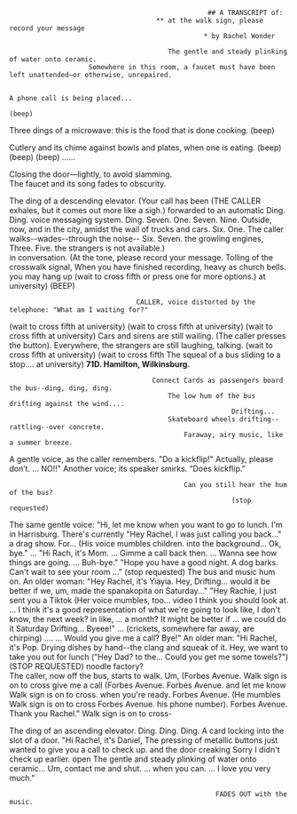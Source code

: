                                                       ## A TRANSCRIPT of: 
                                         ** at the walk sign, please record your message
													 * by Rachel Wonder

											The gentle and steady plinking of water onto ceramic. 
						Somewhere in this room, a faucet must have been left unattended—or otherwise, unrepaired. 

																								  A phone call is being placed... 
																												(beep)

Three dings of a microwave: this is the food that is done cooking. 
																												(beep)
				
Cutlery and its chime against bowls and plates, when one is eating. 
																												(beep)
																												(beep)
																												(beep)
																												......

Closing the door—lightly, to avoid slamming.   						
The faucet and its song fades to obscurity. 
 
The ding of a descending elevator. 						     											   (Your call has been 
(THE CALLER exhales, but it comes out more like a sigh.)		     								 forwarded to an automatic
Ding. Ding.			                  				      											   voice messaging system.
Ding. 									              												        Seven. One. Seven. 
																														 Nine.
Outside, now, and in the city, amidst the wail of trucks and cars. 													 Six. One.
The caller walks--wades--through the noise--																	   Six. Seven.
the growling engines, 																						      Three. Five. 
the strangers 																								is not available.)										
in conversation.																	 (At the tone, please record your message.
Tolling of the crosswalk signal, 															 When you have finished recording, 
heavy as church bells.										 												   you may hang up
(wait to cross fifth																			or press one for more options.)
at university)																							 				(BEEP)
																							 
									CALLER, voice distorted by the telephone: "What am I waiting for?"
											

(wait to cross fifth
at university)
(wait to cross fifth
at university)
(wait to cross fifth
at university)									Cars and sirens are still wailing.
	(The caller presses the button).		Everywhere, the strangers are still laughing, talking.
(wait to cross fifth
at university)
(wait to cross fifth						The squeal of a bus sliding to a stop....
at university)								**71D. Hamilton, Wilkinsburg.**

										Connect Cards as passengers board the bus--ding, ding, ding.
											The low hum of the bus drifting against the wind....
															Drifting...
											Skateboard wheels drifting--rattling--over concrete. 
												Faraway, airy music, like a summer breeze. 
												
A gentle voice, as the caller remembers. "Do a kickflip!"
Actually, please don’t. 
...
NO!!"
Another voice; its speaker smirks. “Does kickflip.” 
															
												Can you still hear the hum of the bus?
															(stop requested)

The same gentle voice: "Hi, let me know when you want to go to lunch.
I'm in Harrisburg. There's currently 													"Hey Rachel, I was just calling you back..."			
a drag show. For...																								 (His voice mumbles
children. 																									  into the background...
Ok, bye."																														 ...
"Hi Rach, it's Mom.																												 ...
Gimme a call back then.  																										 ...
Wanna see how things are going.																									 ...
Buh-bye."																								 "Hope you have a good night. 
A dog barks.																							 Can't wait to see your room
																																 ..."
															(stop requested)
														  The bus and music hum on.
An older woman: "Hey Rachel, it's Yiayia. Hey, 				   Drifting...
would it be better if we, 
um, made the spanakopita on Saturday..."														"Hey Rachie, I just sent you a Tiktok
(Her voice mumbles, too...																		    video I think you should look at.
...																  I think it's a good representation of what we're going to look like,
I don't know, the next week?																								  in like,
...																															  a month?
It might be better if																										      ...
we could do it Saturday										   Drifting...														Byeee!"
...	(crickets, somewhere far away, are chirping)				 ....
...
Would you give me a call? Bye!"																				  An older man: "Hi Rachel, 
																															  it's Pop.
Drying dishes by hand--the clang and squeak of it.												 Hey, we want to take you out for lunch 
("Hey Dad? 																													  to the...
Could you get me some towels?")								  (STOP REQUESTED)											 noodle factory?																					
The caller, now off the bus, starts to walk.																						 Um,
(Forbes Avenue. Walk sign is on to cross					   															  give me a call
(Forbes Avenue. Forbes Avenue.																							 and let me know
Walk sign is on to cross. 																							   when you're ready.
Forbes Avenue. 																												 (He mumbles
Walk sign is on to cross Forbes Avenue. 																			   his phone number).
Forbes Avenue.																										   Thank you Rachel."
Walk sign is on to cross-

The ding of an ascending elevator. 
Ding. Ding. Ding. 
A card locking into the slot of a door. 																		"Hi Rachel, it's Daniel,
The pressing of metallic buttons															  just wanted to give you a call to check up.
and the door creaking 																				 	 Sorry I didn't check up earlier.
open  									The gentle and steady plinking of water onto ceramic...						       Um, contact me
and shut.														...															when you can.
																...													I love you very much." 

														FADES OUT with the music. 
										
